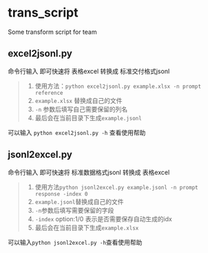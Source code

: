 # trans_script
Some transform script for team


## excel2jsonl.py
命令行输入 即可快速将 表格excel 转换成 标准交付格式jsonl

>1. 使用方法：`python excel2jsonl.py example.xlsx -n prompt reference`
>2. `example.xlsx` 替换成自己的文件
>3. `-n` 参数后填写自己需要保留的列名
>4. 最后会在当前目录下生成`example.jsonl`

可以输入 `python excel2jsonl.py -h` 查看使用帮助


## jsonl2excel.py
命令行输入 即可快速将 标准数据格式jsonl 转换成 表格excel

>1. 使用方法`python jsonl2excel.py example.jsonl -n prompt response -index 0`
>2. `example.jsonl`替换成自己的文件
>3. `-n`参数后填写需要保留的字段
>4. `-index` option:1/0 表示是否需要保存自动生成的idx
>5. 最后会在当前目录下生成`example.xlsx`

可以输入`python jsonl2excel.py -h`查看使用帮助